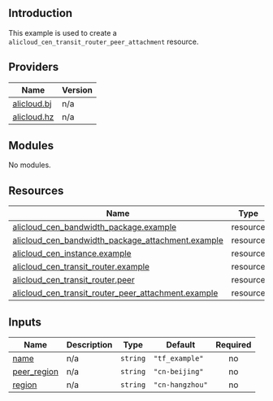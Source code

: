 ## Introduction

This example is used to create a `alicloud_cen_transit_router_peer_attachment` resource.

<!-- BEGIN_TF_DOCS -->
## Providers

| Name | Version |
|------|---------|
| <a name="provider_alicloud.bj"></a> [alicloud.bj](#provider\_alicloud.bj) | n/a |
| <a name="provider_alicloud.hz"></a> [alicloud.hz](#provider\_alicloud.hz) | n/a |

## Modules

No modules.

## Resources

| Name | Type |
|------|------|
| [alicloud_cen_bandwidth_package.example](https://registry.terraform.io/providers/aliyun/alicloud/latest/docs/resources/cen_bandwidth_package) | resource |
| [alicloud_cen_bandwidth_package_attachment.example](https://registry.terraform.io/providers/aliyun/alicloud/latest/docs/resources/cen_bandwidth_package_attachment) | resource |
| [alicloud_cen_instance.example](https://registry.terraform.io/providers/aliyun/alicloud/latest/docs/resources/cen_instance) | resource |
| [alicloud_cen_transit_router.example](https://registry.terraform.io/providers/aliyun/alicloud/latest/docs/resources/cen_transit_router) | resource |
| [alicloud_cen_transit_router.peer](https://registry.terraform.io/providers/aliyun/alicloud/latest/docs/resources/cen_transit_router) | resource |
| [alicloud_cen_transit_router_peer_attachment.example](https://registry.terraform.io/providers/aliyun/alicloud/latest/docs/resources/cen_transit_router_peer_attachment) | resource |

## Inputs

| Name | Description | Type | Default | Required |
|------|-------------|------|---------|:--------:|
| <a name="input_name"></a> [name](#input\_name) | n/a | `string` | `"tf_example"` | no |
| <a name="input_peer_region"></a> [peer\_region](#input\_peer\_region) | n/a | `string` | `"cn-beijing"` | no |
| <a name="input_region"></a> [region](#input\_region) | n/a | `string` | `"cn-hangzhou"` | no |
<!-- END_TF_DOCS -->    